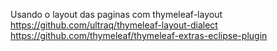Usando o layout das paginas com thymeleaf-layout
    https://github.com/ultraq/thymeleaf-layout-dialect
    https://github.com/thymeleaf/thymeleaf-extras-eclipse-plugin